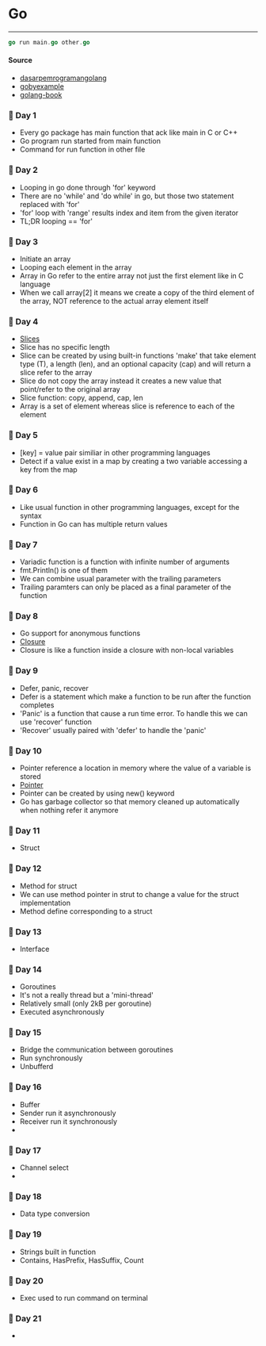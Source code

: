 # Go

---

```go
go run main.go other.go
```

#### Source

- [dasarpemrogramangolang](https://dasarpemrogramangolang.novalagung.com/)
- [gobyexample](https://gobyexample.com/)
- [golang-book](https://www.golang-book.com/books/intro/)

### 📅 Day 1

- Every go package has main function that ack like main in C or C++
- Go program run started from main function
- Command for run function in other file

### 📅 Day 2

- Looping in go done through 'for' keyword
- There are no 'while' and 'do while' in go, but those two statement replaced with 'for'
- 'for' loop with 'range' results index and item from the given iterator
- TL;DR looping == 'for'

### 📅 Day 3

- Initiate an array
- Looping each element in the array
- Array in Go refer to the entire array not just the first element like in C language
- When we call array[2] it means we create a copy of the third element of the array, NOT reference to the actual array element itself

### 📅 Day 4

- [Slices](https://go.dev/blog/slices-intro)
- Slice has no specific length
- Slice can be created by using built-in functions 'make' that take element type (T), a length (len), and an optional capacity (cap) and will return a slice refer to the array
- Slice do not copy the array instead it creates a new value that point/refer to the original array
- Slice function: copy, append, cap, len
- Array is a set of element whereas slice is reference to each of the element

### 📅 Day 5

- [key] = value pair similiar in other programming languages
- Detect if a value exist in a map by creating a two variable accessing a key from the map

### 📅 Day 6

- Like usual function in other programming languages, except for the syntax
- Function in Go can has multiple return values

### 📅 Day 7

- Variadic function is a function with infinite number of arguments
- fmt.Println() is one of them
- We can combine usual parameter with the trailing parameters
- Trailing paramters can only be placed as a final parameter of the function

### 📅 Day 8

- Go support for anonymous functions
- [Closure](<https://en.wikipedia.org/wiki/Closure_(computer_programming)>)
- Closure is like a function inside a closure with non-local variables

### 📅 Day 9

- Defer, panic, recover
- Defer is a statement which make a function to be run after the function completes
- 'Panic' is a function that cause a run time error. To handle this we can use 'recover' function
- 'Recover' usually paired with 'defer' to handle the 'panic'

### 📅 Day 10

- Pointer reference a location in memory where the value of a variable is stored
- [Pointer](https://www.golang-book.com/books/intro/8)
- Pointer can be created by using new() keyword
- Go has garbage collector so that memory cleaned up automatically when nothing refer it anymore

### 📅 Day 11

- Struct

### 📅 Day 12

- Method for struct
- We can use method pointer in strut to change a value for the struct implementation
- Method define corresponding to a struct

### 📅 Day 13

- Interface


### 📅 Day 14

- Goroutines
- It's not a really thread but a 'mini-thread'
- Relatively small (only 2kB per goroutine)
- Executed asynchronously

### 📅 Day 15

- Bridge the communication between goroutines
- Run synchronously
- Unbufferd

### 📅 Day 16

- Buffer
- Sender run it asynchronously
- Receiver run it synchronously
- 

### 📅 Day 17
- Channel select
-

### 📅 Day 18
- Data type conversion

### 📅 Day 19
- Strings built in function
- Contains, HasPrefix, HasSuffix, Count

### 📅 Day 20
- Exec used to run command on terminal

### 📅 Day 21
- 